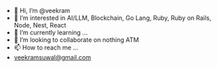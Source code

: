 - 👋 Hi, I’m @veekram
- 👀 I’m interested in AI/LLM, Blockchain, Go Lang, Ruby, Ruby on Rails, Node, Nest, React
- 🌱 I’m currently learning ...
- 💞️ I’m looking to collaborate on nothing ATM
- 📫 How to reach me ...
-   veekramsuwal@gmail.com

<!---
veekram/veekram is a ✨ special ✨ repository because its `README.md` (this file) appears on your GitHub profile.
You can click the Preview link to take a look at your changes.
--->
